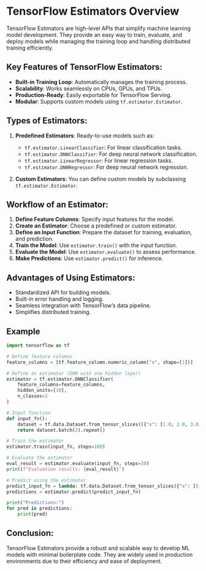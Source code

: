 # TensorFlow Estimators Overview

TensorFlow Estimators are high-level APIs that simplify machine learning model development. They provide an easy way to train, evaluate, and deploy models while managing the training loop and handling distributed training efficiently.

## Key Features of TensorFlow Estimators:
- **Built-in Training Loop**: Automatically manages the training process.
- **Scalability**: Works seamlessly on CPUs, GPUs, and TPUs.
- **Production-Ready**: Easily exportable for TensorFlow Serving.
- **Modular**: Supports custom models using `tf.estimator.Estimator`.

## Types of Estimators:
1. **Predefined Estimators**: Ready-to-use models such as:
   - `tf.estimator.LinearClassifier`: For linear classification tasks.
   - `tf.estimator.DNNClassifier`: For deep neural network classification.
   - `tf.estimator.LinearRegressor`: For linear regression tasks.
   - `tf.estimator.DNNRegressor`: For deep neural network regression.

2. **Custom Estimators**: You can define custom models by subclassing `tf.estimator.Estimator`.

## Workflow of an Estimator:
1. **Define Feature Columns**: Specify input features for the model.
2. **Create an Estimator**: Choose a predefined or custom estimator.
3. **Define an Input Function**: Prepare the dataset for training, evaluation, and prediction.
4. **Train the Model**: Use `estimator.train()` with the input function.
5. **Evaluate the Model**: Use `estimator.evaluate()` to assess performance.
6. **Make Predictions**: Use `estimator.predict()` for inference.

## Advantages of Using Estimators:
- Standardized API for building models.
- Built-in error handling and logging.
- Seamless integration with TensorFlow’s data pipeline.
- Simplifies distributed training.
## Example
```python
import tensorflow as tf

# Define feature columns
feature_columns = [tf.feature_column.numeric_column("x", shape=[1])]

# Define an estimator (DNN with one hidden layer)
estimator = tf.estimator.DNNClassifier(
    feature_columns=feature_columns,
    hidden_units=[10],
    n_classes=2
)

# Input function
def input_fn():
    dataset = tf.data.Dataset.from_tensor_slices(({"x": [1.0, 2.0, 3.0, 4.0]}, [0, 1, 0, 1]))
    return dataset.batch(2).repeat()

# Train the estimator
estimator.train(input_fn, steps=100)

# Evaluate the estimator
eval_result = estimator.evaluate(input_fn, steps=10)
print(f"Evaluation results: {eval_result}")

# Predict using the estimator
predict_input_fn = lambda: tf.data.Dataset.from_tensor_slices({"x": [5.0, 6.0]}).batch(1)
predictions = estimator.predict(predict_input_fn)

print("Predictions:")
for pred in predictions:
    print(pred)
```
## Conclusion:
TensorFlow Estimators provide a robust and scalable way to develop ML models with minimal boilerplate code. They are widely used in production environments due to their efficiency and ease of deployment.
